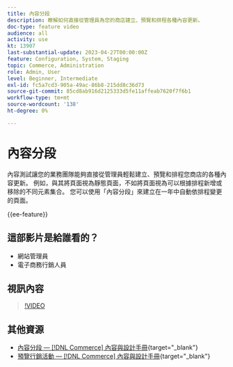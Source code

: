 ```yaml
---
title: 內容分段
description: 瞭解如何直接從管理員為您的商店建立、預覽和排程各種內容更新。
doc-type: feature video
audience: all
activity: use
kt: 13907
last-substantial-update: 2023-04-27T00:00:00Z
feature: Configuration, System, Staging
topic: Commerce, Administration
role: Admin, User
level: Beginner, Intermediate
exl-id: fc5a7cd3-905a-49ac-86b8-215dd8c36d73
source-git-commit: 85cd8ab916d2125333d5fe11affeab7620f7f6b1
workflow-type: tm+mt
source-wordcount: '138'
ht-degree: 0%

---
```


# 內容分段

內容測試讓您的業務團隊能夠直接從管理員輕鬆建立、預覽和排程您商店的各種內容更新。 例如，與其將頁面視為靜態頁面，不如將頁面視為可以根據排程新增或移除的不同元素集合。 您可以使用「內容分段」來建立在一年中自動依排程變更的頁面。

{{ee-feature}}

## 這部影片是給誰看的？

- 網站管理員
- 電子商務行銷人員

## 視訊內容

>[!VIDEO](https://video.tv.adobe.com/v/343784?quality=12&learn=on)

## 其他資源

- [內容分段 —  [!DNL Commerce] 內容與設計手冊](https://experienceleague.adobe.com/docs/commerce-admin/content-design/staging/content-staging.html){target="_blank"}
- [預覽行銷活動 —  [!DNL Commerce] 內容與設計手冊](https://experienceleague.adobe.com/docs/commerce-admin/content-design/staging/content-staging-preview.html){target="_blank"}
